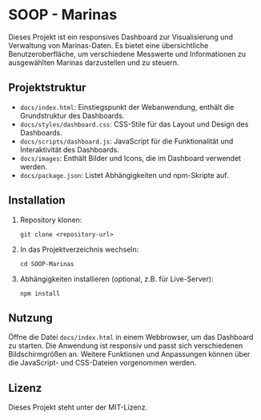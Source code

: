 # SOOP - Marinas

Dieses Projekt ist ein responsives Dashboard zur Visualisierung und Verwaltung von Marinas-Daten. Es bietet eine übersichtliche Benutzeroberfläche, um verschiedene Messwerte und Informationen zu ausgewählten Marinas darzustellen und zu steuern.

## Projektstruktur

- `docs/index.html`: Einstiegspunkt der Webanwendung, enthält die Grundstruktur des Dashboards.
- `docs/styles/dashboard.css`: CSS-Stile für das Layout und Design des Dashboards.
- `docs/scripts/dashboard.js`: JavaScript für die Funktionalität und Interaktivität des Dashboards.
- `docs/images`: Enthält Bilder und Icons, die im Dashboard verwendet werden.
- `docs/package.json`: Listet Abhängigkeiten und npm-Skripte auf.

## Installation

1. Repository klonen:
   ```
   git clone <repository-url>
   ```
2. In das Projektverzeichnis wechseln:
   ```
   cd SOOP-Marinas
   ```
3. Abhängigkeiten installieren (optional, z.B. für Live-Server):
   ```
   npm install
   ```

## Nutzung

Öffne die Datei `docs/index.html` in einem Webbrowser, um das Dashboard zu starten. Die Anwendung ist responsiv und passt sich verschiedenen Bildschirmgrößen an. Weitere Funktionen und Anpassungen können über die JavaScript- und CSS-Dateien vorgenommen werden.

## Lizenz

Dieses Projekt steht unter der MIT-Lizenz.